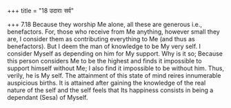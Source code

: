 +++
title = "18 उदाराः सर्व"

+++
7.18 Because they worship Me alone, all these are generous i.e.,
benefactors. For, those who receive from Me anything, however small they are, I consider them as contributing everything to Me (and thus as benefactors). But I deem the man of knowledge to be My very self. I consider Myself as depending on him for My support. Why is it so;
Because this person considers Me to be the highest and finds it impossible to support himself without Me; I also find it impossible to be without him. Thus, verily, he is My self. The attainment of this state of mind reires innumerable auspicious births. It is attained after gaining the knowledge of the real nature of the self and the self feels that Its happiness consists in being a dependant (Sesa) of Myself.
